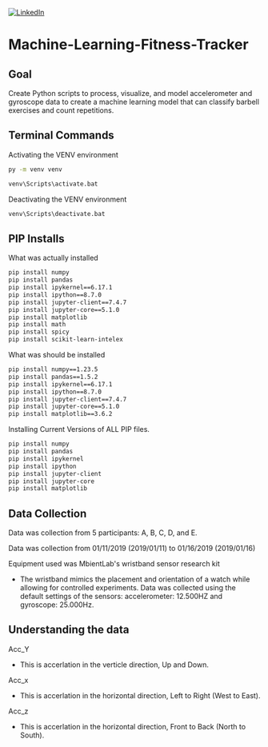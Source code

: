 [![LinkedIn][linkedin-shield]][linkedin-url-Bucsa]



# Machine-Learning-Fitness-Tracker

## Goal

Create Python scripts to process, visualize, and model accelerometer and gyroscope data to create a machine learning model that can classify barbell exercises and count repetitions.

## Terminal Commands

Activating the VENV environment

```bash
py -m venv venv

venv\Scripts\activate.bat

```

Deactivating the VENV environment

```bash
venv\Scripts\deactivate.bat

```

## PIP Installs

What was actually installed
     
```bash
pip install numpy
pip install pandas
pip install ipykernel==6.17.1 
pip install ipython==8.7.0 
pip install jupyter-client==7.4.7 
pip install jupyter-core==5.1.0 
pip install matplotlib
pip install math
pip install spicy
pip install scikit-learn-intelex
```
  
What was should be installed
    
```bash
pip install numpy==1.23.5 
pip install pandas==1.5.2 
pip install ipykernel==6.17.1 
pip install ipython==8.7.0 
pip install jupyter-client==7.4.7 
pip install jupyter-core==5.1.0 
pip install matplotlib==3.6.2
```
Installing Current Versions of ALL PIP files.
```bash
pip install numpy
pip install pandas
pip install ipykernel 
pip install ipython
pip install jupyter-client
pip install jupyter-core
pip install matplotlib
```

## Data Collection

Data was collection from 5 participants: A, B, C, D, and E. 

Data was collection from 01/11/2019 (2019/01/11) to 01/16/2019 (2019/01/16)

Equipment used was MbientLab's wristband sensor research kit
- The wristband mimics the placement and orientation
of a watch while allowing for controlled experiments. Data was collected using the
default settings of the sensors: accelerometer: 12.500HZ and gyroscope: 25.000Hz.

## Understanding the data

Acc_Y 
- This is accerlation in the verticle direction, Up and Down.

Acc_x 
- This is accerlation in the horizontal direction, Left to Right (West to East).

Acc_z 
- This is accerlation in the horizontal direction, Front to Back (North to South).

[linkedin-shield]: https://img.shields.io/badge/-LinkedIn-black.svg?style=for-the-badge&logo=linkedin&colorB=555
[linkedin-url-Bucsa]: https://www.linkedin.com/in/justin-bucsa